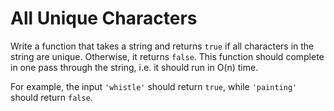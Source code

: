 # All Unique Characters

Write a function that takes a string and returns `true` if all characters in the string are unique. Otherwise, it returns `false`. This function should complete in one pass through the string, i.e. it should run in O(n) time.

For example, the input `'whistle'` should return `true`, while `'painting'` should return `false`.
